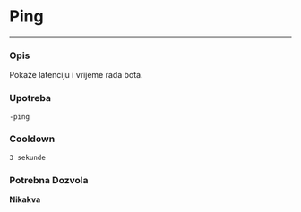 # Ping
---
### Opis
Pokaže latenciju i vrijeme rada bota.
### Upotreba
```
-ping
```
### Cooldown
`3 sekunde`
### Potrebna Dozvola
**Nikakva**